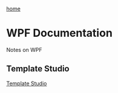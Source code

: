 [home](../home)

# WPF Documentation

Notes on WPF

## Template Studio

[Template Studio](https://mabyre.github.io/docs/wpf/templatestudio.md)
